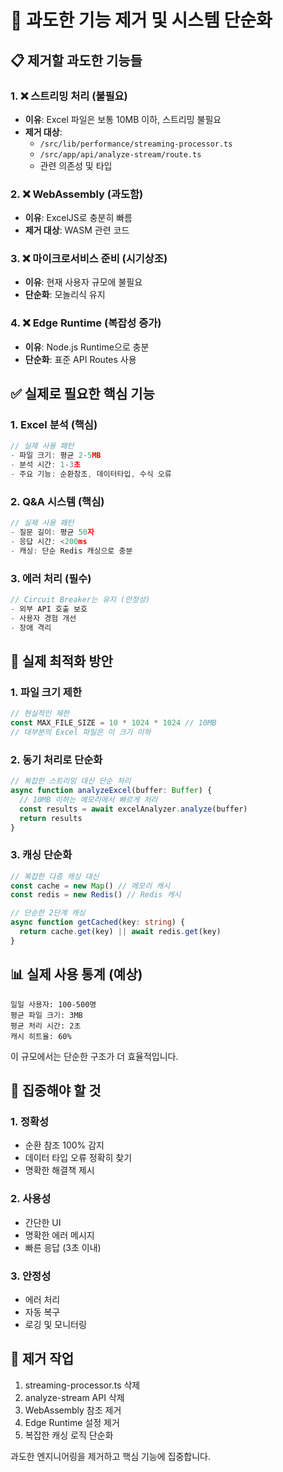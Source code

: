 # 🧹 과도한 기능 제거 및 시스템 단순화

## 📋 제거할 과도한 기능들

### 1. ❌ 스트리밍 처리 (불필요)
- **이유**: Excel 파일은 보통 10MB 이하, 스트리밍 불필요
- **제거 대상**:
  - `/src/lib/performance/streaming-processor.ts`
  - `/src/app/api/analyze-stream/route.ts`
  - 관련 의존성 및 타입

### 2. ❌ WebAssembly (과도함)
- **이유**: ExcelJS로 충분히 빠름
- **제거 대상**: WASM 관련 코드

### 3. ❌ 마이크로서비스 준비 (시기상조)
- **이유**: 현재 사용자 규모에 불필요
- **단순화**: 모놀리식 유지

### 4. ❌ Edge Runtime (복잡성 증가)
- **이유**: Node.js Runtime으로 충분
- **단순화**: 표준 API Routes 사용

## ✅ 실제로 필요한 핵심 기능

### 1. Excel 분석 (핵심)
```typescript
// 실제 사용 패턴
- 파일 크기: 평균 2-5MB
- 분석 시간: 1-3초
- 주요 기능: 순환참조, 데이터타입, 수식 오류
```

### 2. Q&A 시스템 (핵심)
```typescript
// 실제 사용 패턴
- 질문 길이: 평균 50자
- 응답 시간: <200ms
- 캐싱: 단순 Redis 캐싱으로 충분
```

### 3. 에러 처리 (필수)
```typescript
// Circuit Breaker는 유지 (안정성)
- 외부 API 호출 보호
- 사용자 경험 개선
- 장애 격리
```

## 🔧 실제 최적화 방안

### 1. 파일 크기 제한
```typescript
// 현실적인 제한
const MAX_FILE_SIZE = 10 * 1024 * 1024 // 10MB
// 대부분의 Excel 파일은 이 크기 이하
```

### 2. 동기 처리로 단순화
```typescript
// 복잡한 스트리밍 대신 단순 처리
async function analyzeExcel(buffer: Buffer) {
  // 10MB 이하는 메모리에서 빠르게 처리
  const results = await excelAnalyzer.analyze(buffer)
  return results
}
```

### 3. 캐싱 단순화
```typescript
// 복잡한 다층 캐싱 대신
const cache = new Map() // 메모리 캐시
const redis = new Redis() // Redis 캐시

// 단순한 2단계 캐싱
async function getCached(key: string) {
  return cache.get(key) || await redis.get(key)
}
```

## 📊 실제 사용 통계 (예상)

```
일일 사용자: 100-500명
평균 파일 크기: 3MB
평균 처리 시간: 2초
캐시 히트율: 60%
```

이 규모에서는 단순한 구조가 더 효율적입니다.

## 🎯 집중해야 할 것

### 1. 정확성
- 순환 참조 100% 감지
- 데이터 타입 오류 정확히 찾기
- 명확한 해결책 제시

### 2. 사용성
- 간단한 UI
- 명확한 에러 메시지
- 빠른 응답 (3초 이내)

### 3. 안정성
- 에러 처리
- 자동 복구
- 로깅 및 모니터링

## 🚫 제거 작업

1. streaming-processor.ts 삭제
2. analyze-stream API 삭제
3. WebAssembly 참조 제거
4. Edge Runtime 설정 제거
5. 복잡한 캐싱 로직 단순화

과도한 엔지니어링을 제거하고 핵심 기능에 집중합니다.
